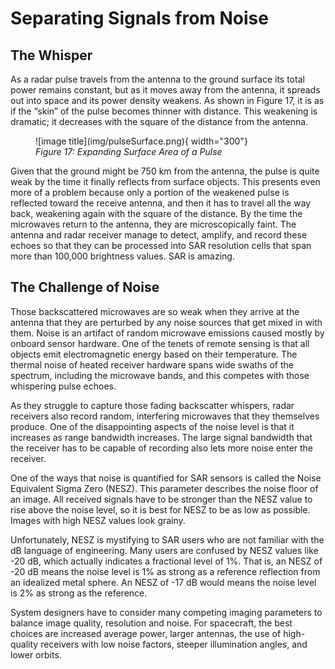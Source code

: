 # Separating Signals from Noise
## The Whisper
As a radar pulse travels from the antenna to the ground surface its total power remains constant, but as it moves away from the antenna, it spreads out into space and its power density weakens. As shown in Figure 17, it is as if the “skin” of the pulse becomes thinner with distance. This weakening is dramatic; it decreases with the square of the distance from the antenna.

<figure markdown>
![image title](img/pulseSurface.png){ width="300"}
<figcaption><em>Figure 17: Expanding Surface Area of a Pulse</em></figcaption>
</figure>

Given that the ground might be 750 km from the antenna, the pulse is quite weak by the time it finally reflects from surface objects. This presents even more of a problem because only a portion of the weakened pulse is reflected toward the receive antenna, and then it has to travel all the way back, weakening again with the square of the distance. By the time the microwaves return to the antenna, they are microscopically faint. The antenna and radar receiver manage to detect, amplify, and record these echoes so that they can be processed into SAR resolution cells that span more than 100,000 brightness values. SAR is amazing.

## The Challenge of Noise
Those backscattered microwaves are so weak when they arrive at the antenna that they are perturbed by any noise sources that get mixed in with them. Noise is an artifact of random microwave emissions caused mostly by onboard sensor hardware. One of the tenets of remote sensing is that all objects emit electromagnetic energy based on their temperature. The thermal noise of heated receiver hardware spans wide swaths of the spectrum, including the microwave bands, and this competes with those whispering pulse echoes.

As they struggle to capture those fading backscatter whispers, radar receivers also record random, interfering microwaves that they themselves produce. One of the disappointing aspects of the noise level is that it increases as range bandwidth increases. The large signal bandwidth that the receiver has to be capable of recording also lets more noise enter the receiver.

One of the ways that noise is quantified for SAR sensors is called the Noise Equivalent Sigma Zero (NESZ). This parameter describes the noise floor of an image. All received signals have to be stronger than the NESZ value to rise above the noise level, so it is best for NESZ to be as low as possible. Images with high NESZ values look grainy.

Unfortunately, NESZ is mystifying to SAR users who are not familiar with the dB language of engineering. Many users are confused by NESZ values like -20 dB, which actually indicates a fractional level of 1%. That is, an NESZ of -20 dB means the noise level is 1% as strong as a reference reflection from an idealized metal sphere. An NESZ of -17 dB would means the noise level is 2% as strong as the reference.

System designers have to consider many competing imaging parameters to balance image quality, resolution and noise. For spacecraft, the best choices are increased average power, larger antennas, the use of high-quality receivers with low noise factors, steeper illumination angles, and lower orbits.